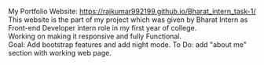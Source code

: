 My Portfolio Website: https://rajkumar992199.github.io/Bharat_intern_task-1/   <br>
This website is the part of my project which was given by Bharat Intern as Front-end Developer intern role in my first year of college. <br>
Working on making it responsive and fully Functional. <br>
Goal: Add bootstrap features and add night mode.
To Do: add "about me" section with working web page.